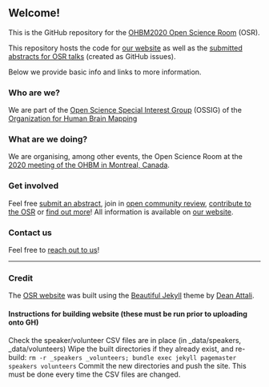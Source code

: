 ## Welcome!

This is the GitHub repository for the [OHBM2020 Open Science Room](https://ohbm.github.io/osr2020) (OSR).

This repository hosts the code for [our website](https://ohbm.github.io/osr2020) as well as the [submitted abstracts for OSR talks](https://github.com/ohbm/osr2020/issues) (created as GitHub issues).

Below we provide basic info and links to more information. 

### Who are we?

We are part of the [Open Science Special Interest Group](https://ossig.netlify.com/) (OSSIG) of the [Organization for Human Brain Mapping](https://www.humanbrainmapping.org/i4a/pages/index.cfm?pageid=3267&pageid=1)

### What are we doing?

We are organising, among other events, the Open Science Room at the [2020 meeting of the OHBM in Montreal, Canada](https://www.humanbrainmapping.org/i4a/pages/index.cfm?pageid=3958).

### Get involved

Feel free [submit an abstract](https://ohbm.github.io/osr2020/submit/), join in [open community review](https://ohbm.github.io/osr2020/review/), [contribute to the OSR](https://ohbm.github.io/osr2020/contribute/) or [find out more](https://ohbm.github.io/osr2020/faq/)! All information is available on [our website](https://ohbm.github.io/osr2020).

### Contact us

Feel free to [reach out to us](https://ohbm.github.io/osr2020/contact/)!


---

### Credit
The [OSR website](https://ohbm.github.io/osr2020) was built using the [Beautiful Jekyll](https://deanattali.com/beautiful-jekyll/) theme by [Dean Attali](https://deanattali.com/).


#### Instructions for building website (these must be run prior to uploading onto GH)
Check the speaker/volunteer CSV files are in place (in _data/speakers, _data/volunteers)
Wipe the built directories if they already exist, and re-build: 
`rm -r _speakers _volunteers; bundle exec jekyll pagemaster speakers volunteers`
Commit the new directories and push the site. This must be done every time the CSV files are changed. 
